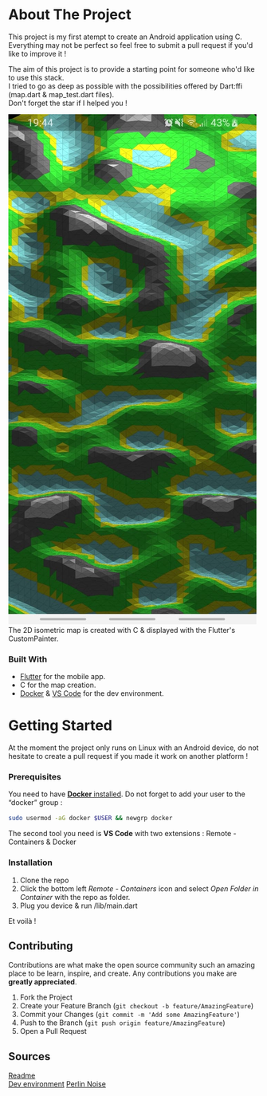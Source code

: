 <!-- ABOUT THE PROJECT -->
# About The Project

This project is my first atempt to create an Android application using C.  
Everything may not be perfect so feel free to submit a pull request if you'd like to improve it !

The aim of this project is to provide a starting point for someone who'd like to use this stack.  
I tried to go as deep as possible with the possibilities offered by Dart:ffi (map.dart & map_test.dart files).  
Don't forget the star if I helped you !

![app-screenshot](images/screenshot.jpg)  
The 2D isometric map is created with C & displayed with the Flutter's CustomPainter. 

### Built With

* [Flutter](https://flutter.dev/) for the mobile app. 
* C for the map creation.
* [Docker](https://www.docker.com/) & [VS Code](https://code.visualstudio.com/) for the dev environment.



<!-- GETTING STARTED -->
# Getting Started

At the moment the project only runs on Linux with an Android device, do not hesitate to create a pull request if you made it work on another platform !

### Prerequisites

You need to have [**Docker** installed](https://docs.docker.com/get-docker/).
Do not forget to add your user to the “docker” group :
   ```sh
   sudo usermod -aG docker $USER && newgrp docker
   ```

The second tool you need is **VS Code** with two extensions : Remote - Containers & Docker

### Installation

1. Clone the repo
2. Click the bottom left *Remote - Containers* icon and select *Open Folder in Container* with the repo as folder.
3. Plug you device & run /lib/main.dart

Et voilà !

<!-- CONTRIBUTING -->
## Contributing

Contributions are what make the open source community such an amazing place to be learn, inspire, and create. Any contributions you make are **greatly appreciated**.

1. Fork the Project
2. Create your Feature Branch (`git checkout -b feature/AmazingFeature`)
3. Commit your Changes (`git commit -m 'Add some AmazingFeature'`)
4. Push to the Branch (`git push origin feature/AmazingFeature`)
5. Open a Pull Request


## Sources
[Readme](https://github.com/othneildrew/Best-README-Template)  
[Dev environment](https://blog.codemagic.io/how-to-dockerize-flutter-apps/)
[Perlin Noise](https://en.wikipedia.org/wiki/Perlin_noise)  
